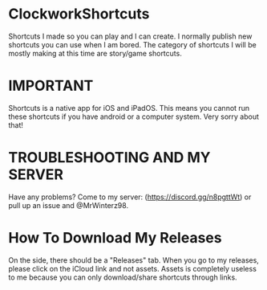 # ClockworkShortcuts
Shortcuts I made so you can play and I can create. I normally publish new shortcuts you can use when I am bored. The category of shortcuts I will be mostly making at this time are story/game shortcuts.

# IMPORTANT
Shortcuts is a native app for iOS and iPadOS. This means you cannot run these shortcuts if you have android or a computer system. Very sorry about that!

# TROUBLESHOOTING AND MY SERVER
Have any problems? Come to my server: (https://discord.gg/n8pgttWt) or pull up an issue and @MrWinterz98.

# How To Download My Releases
On the side, there should be a "Releases" tab. When you go to my releases, please click on the iCloud link and not assets. Assets is completely useless to me because you can only download/share shortcuts through links.
